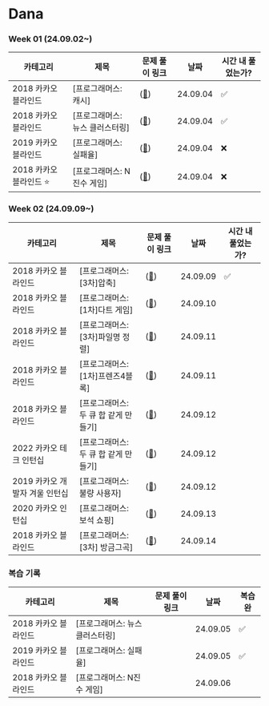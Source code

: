 # Dana

### Week 01 (24.09.02~)

| 카테고리               | 제목                       | 문제 풀이 링크     | 날짜     | 시간 내 풀었는가?
|----------------------|---------------------------|-----------------|---------|---------|
| 2018 카카오 블라인드   | [프로그래머스: 캐시]            | (<a href = "카카오(프로그래머스)/lv2/캐시.py">🔗<a/>) | 24.09.04 | ✅
| 2018 카카오 블라인드   | [프로그래머스: 뉴스 클러스터링]    | (<a href = "카카오(프로그래머스)/lv2/뉴스클러스터링.py">🔗<a/>) | 24.09.04 | ✅
| 2019 카카오 블라인드   | [프로그래머스: 실패율]    | (<a href = "카카오(프로그래머스)/lv1/실패율.py">🔗<a/>) | 24.09.04 | ❌
| 2018 카카오 블라인드 ⭐️ | [프로그래머스: N진수 게임]    | (<a href = "카카오(프로그래머스)/lv2/n진수게임.py">🔗<a/>) | 24.09.04 | ❌


### Week 02 (24.09.09~)
| 카테고리               | 제목                       | 문제 풀이 링크     | 날짜     | 시간 내 풀었는가?
|----------------------|---------------------------|-----------------|---------|---------|
| 2018 카카오 블라인드   | [프로그래머스: [3차]압축]            | (<a href = "카카오(프로그래머스)/lv2/[3차]압축.py">🔗<a/>) | 24.09.09 | ✅
| 2018 카카오 블라인드   | [프로그래머스: [1차]다트 게임]            | (<a href = "">🔗<a/>) | 24.09.10 |
| 2018 카카오 블라인드   | [프로그래머스: [3차]파일명 정렬]            | (<a href = "">🔗<a/>) | 24.09.11 |  
| 2018 카카오 블라인드   | [프로그래머스: [1차]프렌즈4블록]            | (<a href = "">🔗<a/>) | 24.09.11 |  
| 2018 카카오 블라인드   | [프로그래머스: 두 큐 합 같게 만들기]            | (<a href = "">🔗<a/>) | 24.09.12 |
| 2022 카카오 테크 인턴십   | [프로그래머스: 두 큐 합 같게 만들기]            | (<a href = "">🔗<a/>) | 24.09.12 |
| 2019 카카오 개발자 겨울 인턴십   | [프로그래머스: 불량 사용자]            | (<a href = "">🔗<a/>) | 24.09.12 |
| 2020 카카오 인턴십   | [프로그래머스: 보석 쇼핑]            | (<a href = "">🔗<a/>) | 24.09.13 |
| 2018 카카오 블라인드   | [프로그래머스: [3차] 방금그곡]            | (<a href = "">🔗<a/>) | 24.09.14 |

### 복습 기록
| 카테고리               | 제목                       | 문제 풀이 링크     | 날짜     | 복습 완
|----------------------|---------------------------|-----------------|---------|---------|
| 2018 카카오 블라인드   | [프로그래머스: 뉴스 클러스터링]    |  | 24.09.05 | ✅
| 2019 카카오 블라인드   | [프로그래머스: 실패율]    |  | 24.09.05 | ✅
| 2018 카카오 블라인드   | [프로그래머스: N진수 게임]    |  | 24.09.06 | 